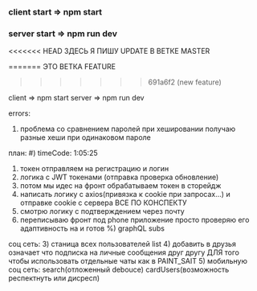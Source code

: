 
### client start =>  npm start
### server start => npm run dev

<<<<<<< HEAD
ЗДЕСЬ Я ПИШУ UPDATE В ВЕТКЕ MASTER


=======
ЭТО ВЕТКА FEATURE
>>>>>>> 691a6f2 (new feature)

client =>  npm start
server => npm run dev

errors:
 1) проблема со сравнением паролей при хешировании получаю разные хеши при одинаковом пароле
 
план:
#) timeCode: 1:05:25 
1) токен отправляем на регистрацию и логин
3) логика с JWT токенами (отправка проверка обновление)
4) потом мы идес на фронт обрабатываем токен в сторейдж 
5) написать логику с axios(привязка к cookie при запросах...) и отправке cookie c сервера ВСЕ ПО КОНСПЕКТУ
6) смотрю логику с подтверждением через почту
7) переписываю фронт под phone приложение просто проверяю его адаптивность на и готов
%) graphQL subs 


соц сеть:
3) станица всех пользователей list
4) добавить в друзья означает что подписка на личные сообщения друг другу
ДЛЯ того чтобы использовать отдельные чаты как в PAINT_SAIT
5) мобильную соц сеть:  search(отложенный debouce) cardUsers(возможность респектнуть или дисресп)
